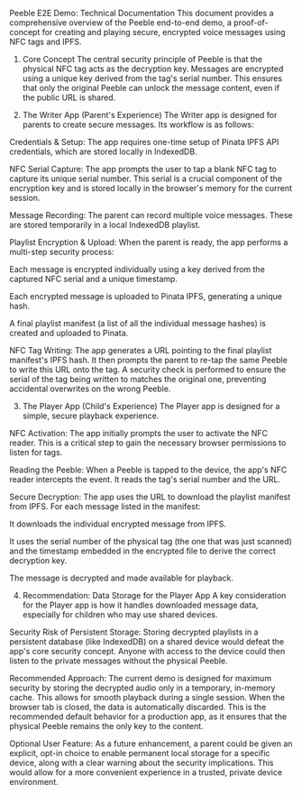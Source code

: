 Peeble E2E Demo: Technical Documentation
This document provides a comprehensive overview of the Peeble end-to-end demo, a proof-of-concept for creating and playing secure, encrypted voice messages using NFC tags and IPFS.

1. Core Concept
The central security principle of Peeble is that the physical NFC tag acts as the decryption key. Messages are encrypted using a unique key derived from the tag's serial number. This ensures that only the original Peeble can unlock the message content, even if the public URL is shared.

2. The Writer App (Parent's Experience)
The Writer app is designed for parents to create secure messages. Its workflow is as follows:

Credentials & Setup: The app requires one-time setup of Pinata IPFS API credentials, which are stored locally in IndexedDB.

NFC Serial Capture: The app prompts the user to tap a blank NFC tag to capture its unique serial number. This serial is a crucial component of the encryption key and is stored locally in the browser's memory for the current session.

Message Recording: The parent can record multiple voice messages. These are stored temporarily in a local IndexedDB playlist.

Playlist Encryption & Upload: When the parent is ready, the app performs a multi-step security process:

Each message is encrypted individually using a key derived from the captured NFC serial and a unique timestamp.

Each encrypted message is uploaded to Pinata IPFS, generating a unique hash.

A final playlist manifest (a list of all the individual message hashes) is created and uploaded to Pinata.

NFC Tag Writing: The app generates a URL pointing to the final playlist manifest's IPFS hash. It then prompts the parent to re-tap the same Peeble to write this URL onto the tag. A security check is performed to ensure the serial of the tag being written to matches the original one, preventing accidental overwrites on the wrong Peeble.

3. The Player App (Child's Experience)
The Player app is designed for a simple, secure playback experience.

NFC Activation: The app initially prompts the user to activate the NFC reader. This is a critical step to gain the necessary browser permissions to listen for tags.

Reading the Peeble: When a Peeble is tapped to the device, the app's NFC reader intercepts the event. It reads the tag's serial number and the URL.

Secure Decryption: The app uses the URL to download the playlist manifest from IPFS. For each message listed in the manifest:

It downloads the individual encrypted message from IPFS.

It uses the serial number of the physical tag (the one that was just scanned) and the timestamp embedded in the encrypted file to derive the correct decryption key.

The message is decrypted and made available for playback.

4. Recommendation: Data Storage for the Player App
A key consideration for the Player app is how it handles downloaded message data, especially for children who may use shared devices.

Security Risk of Persistent Storage: Storing decrypted playlists in a persistent database (like IndexedDB) on a shared device would defeat the app's core security concept. Anyone with access to the device could then listen to the private messages without the physical Peeble.

Recommended Approach: The current demo is designed for maximum security by storing the decrypted audio only in a temporary, in-memory cache. This allows for smooth playback during a single session. When the browser tab is closed, the data is automatically discarded. This is the recommended default behavior for a production app, as it ensures that the physical Peeble remains the only key to the content.

Optional User Feature: As a future enhancement, a parent could be given an explicit, opt-in choice to enable permanent local storage for a specific device, along with a clear warning about the security implications. This would allow for a more convenient experience in a trusted, private device environment.